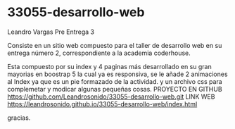 # 33055-desarrollo-web
Leandro Vargas Pre Entrega 3

Consiste en un sitio web compuesto para el taller de desarrollo web en su entrega número 2, correspondiente a la academia coderhouse.

Esta compuesto por su index y 4 paginas más
desarrollado en su gran mayorias en boostrap 5 la  cual ya es responsiva, se le añade 2 animaciones al Index ya que es un pie formazado de la actividad.
y un archivo css para complemetar y modicar algunas pequeñas cosas. PROYECTO EN GITHUB https://github.com/Leandrosonido/33055-desarrollo-web.git LINK WEB https://leandrosonido.github.io/33055-desarrollo-web/index.html

gracias.
